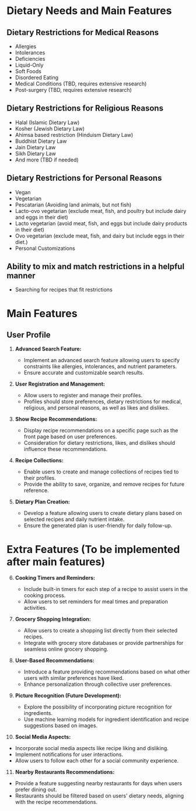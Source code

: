 # Dietary Needs and Main Features

## Dietary Restrictions for Medical Reasons
- Allergies
- Intolerances
- Deficiencies
- Liquid-Only
- Soft Foods
- Disordered Eating
- Medical Conditions (TBD, requires extensive research)
- Post-surgery (TBD, requires extensive research)

## Dietary Restrictions for Religious Reasons
- Halal (Islamic Dietary Law)
- Kosher (Jewish Dietary Law)
- Ahimsa based restriction (Hinduism Dietary Law)
- Buddhist Dietary Law
- Jain Dietary Law
- Sikh Dietary Law
- And more (TBD if needed)

## Dietary Restrictions for Personal Reasons
- Vegan
- Vegetarian
- Pescatarian (Avoiding land animals, but not fish)
- Lacto-ovo vegetarian (exclude meat, fish, and poultry but include dairy and eggs in their diet)
- Lacto vegetarian (avoid meat, fish, and eggs but include dairy products in their diet)
- Ovo vegetarian (exclude meat, fish, and dairy but include eggs in their diet.)
- Personal Customizations

## Ability to mix and match restrictions in a helpful manner
- Searching for recipes that fit restrictions

# Main Features

## User Profile

1. **Advanced Search Feature:**
   - Implement an advanced search feature allowing users to specify constraints like allergies, intolerances, and nutrient parameters.
   - Ensure accurate and customizable search results.

2. **User Registration and Management:**
   - Allow users to register and manage their profiles.
   - Profiles should store preferences, dietary restrictions for medical, religious, and personal reasons, as well as likes and dislikes.

3. **Show Recipe Recommendations:**
   - Display recipe recommendations on a specific page such as the front page based on user preferences.
   - Consideration for dietary restrictions, likes, and dislikes should influence these recommendations.

4. **Recipe Collections:**
   - Enable users to create and manage collections of recipes tied to their profiles.
   - Provide the ability to save, organize, and remove recipes for future reference.

5. **Dietary Plan Creation:**
   - Develop a feature allowing users to create dietary plans based on selected recipes and daily nutrient intake.
   - Ensure the generated plan is user-friendly for daily follow-up.

# Extra Features (To be implemented after main features)

6. **Cooking Timers and Reminders:**
   - Include built-in timers for each step of a recipe to assist users in the cooking process.
   - Allow users to set reminders for meal times and preparation activities.

7. **Grocery Shopping Integration:**
   - Allow users to create a shopping list directly from their selected recipes.
   - Integrate with grocery store databases or provide partnerships for seamless online grocery shopping.

8. **User-Based Recommendations:**
    - Introduce a feature providing recommendations based on what other users with similar preferences have liked.
    - Enhance personalization through collective user preferences.

9. **Picture Recognition (Future Development):**
    - Explore the possibility of incorporating picture recognition for ingredients.
    - Use machine learning models for ingredient identification and recipe suggestions based on images.

10. **Social Media Aspects:**
   - Incorporate social media aspects like recipe liking and disliking.
   - Implement notifications for user interactions.
   - Allow users to follow each other for a social community experience.

11. **Nearby Restaurants Recommendations:**
   - Provide a feature suggesting nearby restaurants for days when users prefer dining out.
   - Restaurants should be filtered based on users' dietary needs, aligning with the recipe recommendations.
